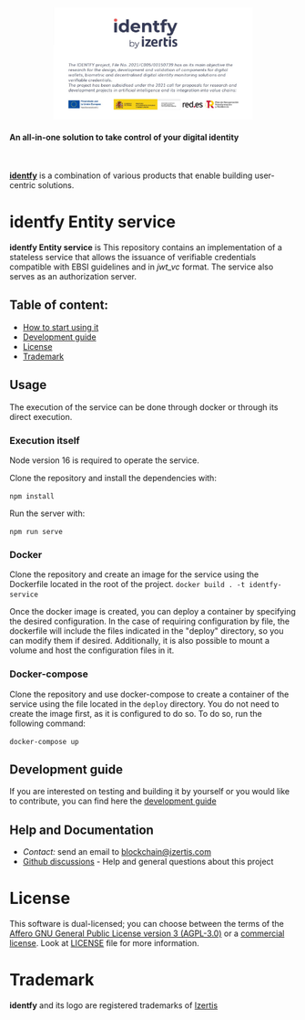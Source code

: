 <p align="center">
    <picture>
      <img alt="identfy" src="./docs/img/identfy.jpg" width="350" style="max-width: 100%;">
    </picture>
</p>

<p align="center">
  <h4>
    An all-in-one solution to take control of your digital identity
  </h4>
</p>

<br/>

**[identfy](https://github.com/izertis/identfy)** is a combination of various products that enable building user-centric solutions.

# identfy Entity service

**identfy Entity service** is This repository contains an implementation of a stateless service that allows the issuance of verifiable credentials compatible with EBSI guidelines and in *jwt_vc* format. The service also serves as an authorization server.

## Table of content:

- [How to start using it](#usage)
- [Development guide](#development-guide)
- [License](#license)
- [Trademark](#trademark)


## Usage

The execution of the service can be done through docker or through its direct execution.

### Execution itself

Node version 16 is required to operate the service.

Clone the repository and install the dependencies with:

`npm install`

Run the server with:

`npm run serve`


### Docker

Clone the repository and create an image for the service using the Dockerfile located in the root of the project.
`docker build . -t identfy-service`

Once the docker image is created, you can deploy a container by specifying the desired configuration. In the case of requiring configuration by file, the dockerfile will include the files indicated in the "deploy" directory, so you can modify them if desired. Additionally, it is also possible to mount a volume and host the configuration files in it.

### Docker-compose

Clone the repository and use docker-compose to create a container of the service using the file located in the `deploy` directory. You do not need to create the image first, as it is configured to do so. To do so, run the following command:

`docker-compose up`


## Development guide

If you are interested on testing and building it by yourself or you would like to contribute, you can find here the [development guide](./docs/GETTING_STARTED.md)


## Help and Documentation

- *Contact:* send an email to blockchain@izertis.com
- [Github discussions](https://github.com/izertis/identfy-entity-service/discussions) - Help and general questions about this project


# License
This software is dual-licensed; you can choose between the terms of the [Affero GNU General Public License version 3 (AGPL-3.0)](./LICENSES/agpl-3.0.txt) or a [commercial license](./LICENSES/commercial.txt). Look at [LICENSE](./LICENSE.md) file for more information.


# Trademark
**identfy** and its logo are registered trademarks of [Izertis](https://www.izertis.com)
